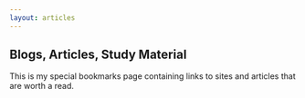 ```yaml
---
layout: articles
---
```


## Blogs, Articles, Study Material

This is my special bookmarks page containing links to sites and articles that are worth a read.
